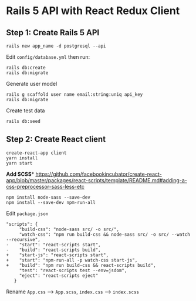 # Rails 5 API with React Redux Client

## Step 1: Create Rails 5 API
```
rails new app_name -d postgresql --api
```

Edit `config/database.yml` then run:
```
rails db:create
rails db:migrate
```

Generate user model
```
rails g scaffold user name email:string:uniq api_key
rails db:migrate
```

Create test data
```
rails db:seed
```

## Step 2: Create React client
```
create-react-app client
yarn install
yarn start
```

**Add SCSS***
https://github.com/facebookincubator/create-react-app/blob/master/packages/react-scripts/template/README.md#adding-a-css-preprocessor-sass-less-etc

```
npm install node-sass --save-dev
npm install --save-dev npm-run-all
```

Edit `package.json`
```
"scripts": {
     "build-css": "node-sass src/ -o src/",
     "watch-css": "npm run build-css && node-sass src/ -o src/ --watch --recursive",
-    "start": "react-scripts start",
-    "build": "react-scripts build",
+    "start-js": "react-scripts start",
+    "start": "npm-run-all -p watch-css start-js",
+    "build": "npm run build-css && react-scripts build",
     "test": "react-scripts test --env=jsdom",
     "eject": "react-scripts eject"
   }
```

Rename `App.css` --> `App.scss`, `index.css` --> `index.scss`



